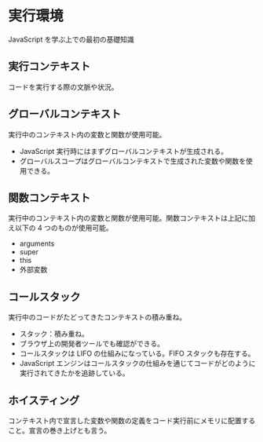 # 実行環境

JavaScript を学ぶ上での最初の基礎知識

## 実行コンテキスト

コードを実行する際の文脈や状況。

## グローバルコンテキスト

実行中のコンテキスト内の変数と関数が使用可能。<br>

- JavaScript 実行時にはまずグローバルコンテキストが生成される。
- グローバルスコープはグローバルコンテキストで生成された変数や関数を使用できる。

## 関数コンテキスト

実行中のコンテキスト内の変数と関数が使用可能。関数コンテキストは上記に加え以下の 4 つのものが使用可能。<br>

- arguments
- super
- this
- 外部変数

## コールスタック

実行中のコードがたどってきたコンテキストの積み重ね。<br>

- スタック：積み重ね。<br>
- ブラウザ上の開発者ツールでも確認ができる。<br>
- コールスタックは LIFO の仕組みになっている。FIFO スタックも存在する。<br>
- JavaScript エンジンはコールスタックの仕組みを通じてコードがどのように実行されてきたかを追跡している。

## ホイスティング

コンテキスト内で宣言した変数や関数の定義をコード実行前にメモリに配置すること。宣言の巻き上げとも言う。
